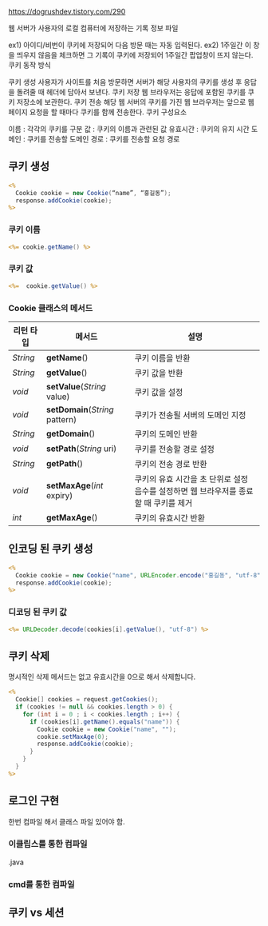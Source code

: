 https://dogrushdev.tistory.com/290

웹 서버가 사용자의 로컬 컴퓨터에 저장하는 기록 정보 파일

ex1) 아이디/비번이 쿠키에 저장되어 다음 방문 때는 자동 입력된다.
ex2) 1주일간 이 창을 띄우지 않음을 체크하면 그 기록이 쿠키에 저장되어 1주일간 팝업창이 뜨지 않는다.
쿠키 동작 방식

쿠키 생성
사용자가 사이트를 처음 방문하면 서버가 해당 사용자의 쿠키를 생성 후 응답을 돌려줄 때 헤더에 담아서 보낸다.
쿠키 저장
웹 브라우저는 응답에 포함된 쿠키를 쿠키 저장소에 보관한다.
쿠키 전송
해당 웹 서버의 쿠키를 가진 웹 브라우저는 앞으로 웹 페이지 요청을 할 때마다 쿠키를 함께 전송한다.
쿠키 구성요소

이름 : 각각의 쿠키를 구분
값 : 쿠키의 이름과 관련된 값
유효시간 : 쿠키의 유지 시간
도메인 : 쿠키를 전송할 도메인
경로 : 쿠키를 전송할 요청 경로


## 쿠키 생성

```jsp
<%
  Cookie cookie = new Cookie(“name”, “홍길동”);
  response.addCookie(cookie);
%>
```

### 쿠키 이름

```jsp
<%= cookie.getName() %>
```

### 쿠키 값

```jsp
<%=  cookie.getValue() %>
```

### Cookie 클래스의 메서드

|리턴 타입|메서드|설명|
|---|---|---|
|*String*|**getName**()|쿠키 이름을 반환|
|*String*|**getValue**()|쿠키 값을 반환|
|*void*|**setValue**(*String* value)|쿠키 값을 설정|
|*void*|**setDomain**(*String* pattern)|쿠키가 전송될 서버의 도메인 지정|
|*String*|**getDomain**()|쿠키의 도메인 반환|
|*void*|**setPath**(*String* uri)|쿠키를 전송할 경로 설정|
|*String*|**getPath**()|쿠키의 전송 경로 반환|
|*void*|**setMaxAge**(*int* expiry) |쿠키의 유효 시간을 초 단위로 설정 음수를 설정하면 웹 브라우저를 종료할 때 쿠키를 제거|
|*int*|**getMaxAge**()|쿠키의 유효시간 반환|

## 인코딩 된 쿠키 생성

```jsp
<%
  Cookie cookie = new Cookie("name", URLEncoder.encode("홍길동", "utf-8"));
  response.addCookie(cookie);
%>
```

### 디코딩 된 쿠키 값

```jsp
<%= URLDecoder.decode(cookies[i].getValue(), "utf-8") %>
```

## 쿠키 삭제

명시적인 삭제 메서드는 없고 유효시간을 0으로 해서 삭제합니다.

```jsp
<%
  Cookie[] cookies = request.getCookies();
  if (cookies != null && cookies.length > 0) {
    for (int i = 0 ; i < cookies.length ; i++) {
      if (cookies[i].getName().equals("name")) {
        Cookie cookie = new Cookie("name", "");
        cookie.setMaxAge(0);
        response.addCookie(cookie);
      }
    }
  }
%>
```

## 로그인 구현

한번 컴파일 해서 클래스 파일 있어야 함.

### 이클립스를 통한 컴파일

.java 

### cmd를 통한 컴파일

## 쿠키 vs 세션

